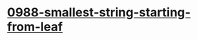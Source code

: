 # [0988-smallest-string-starting-from-leaf](https://leetcode.com/problems/smallest-string-starting-from-leaf)